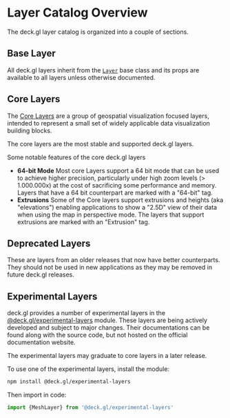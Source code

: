# Layer Catalog Overview

The deck.gl layer catalog is organized into a couple of sections.

## Base Layer

All deck.gl layers inherit from the [`Layer`](/docs/api-reference/layer.md) base class and its props are available to all layers unless otherwise documented.

## Core Layers

The [Core Layers](/docs/layers/scatterplot-layer.md) are a group of geospatial visualization focused layers, intended to represent a small set of widely applicable data visualization building blocks.

The core layers are the most stable and supported deck.gl layers.

Some notable features of the core deck.gl layers

* **64-bit Mode** Most core Layers support a 64 bit mode that can be used to achieve higher precision, particularly under high zoom levels (> 1.000.000x) at the cost of sacrificing some performance and memory. Layers that have a 64 bit counterpart are marked with a "64-bit" tag.
* **Extrusions** Some of the Core layers support extrusions and heights (aka "elevations") enabling applications to show a "2.5D" view of their data when using the map in perspective mode. The layers that support extrusions are marked with an "Extrusion" tag.

## Deprecated Layers

These are layers from an older releases that now have better counterparts. They should not be used in new applications as they may be removed in future deck.gl releases.

## Experimental Layers

deck.gl provides a number of experimental layers in the [@deck.gl/experimental-layers](https://github.com/uber/deck.gl/tree/6.4-release/modules/experimental-layers) module. These layers are being actively developed and subject to major changes. Their documentations can be found along with the source code, but not hosted on the official documentation website.

The experimental layers may graduate to core layers in a later release. 

To use one of the experimental layers, install the module:

```bash
npm install @deck.gl/experimental-layers
```

Then import in code:

```js
import {MeshLayer} from '@deck.gl/experimental-layers'
```

